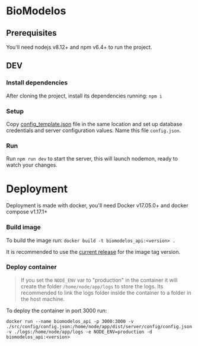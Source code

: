 # BioModelos

## Prerequisites
You'll need nodejs v8.12+ and npm v6.4+ to run the project.

## DEV

### Install dependencies
After cloning the project, install its dependencies running: `npm i`

### Setup
Copy [config_template.json](src/config/config_template.json) file in the same location and set up database credentials and server configuration values. Name this file `config.json`.

### Run
Run `npm run dev` to start the server, this will launch nodemon, ready to watch your changes.

# Deployment

Deployment is made with docker, you'll need Docker v17.05.0+ and docker compose v1.17.1+

### Build image

To build the image run: `docker build -t biomodelos_api:<version> .`

It is recommended to use the [current release](https://github.com/LBAB-Humboldt/biomodelos_db_api/releases) for the image tag version.

### Deploy container

> If you set the `NODE_ENV` var to "production" in the container it will create the folder `/home/node/app/logs` to store the logs. Its recommended to link the logs folder inside the container to a folder in the  host machine.

To deploy the container in port 3000 run:
```
docker run --name biomodelos_api -p 3000:3000 -v ./src/config/config.json:/home/node/app/dist/server/config/config.json -v ./logs:/home/node/app/logs -e NODE_ENV=production -d biomodelos_api:<version>
```
